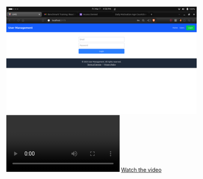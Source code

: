 ![alt text](image.png)
![video text](video.webm )
[Watch the video](https://github.com/ombade/Training-Code/raw/main/UMS/video.webm)
